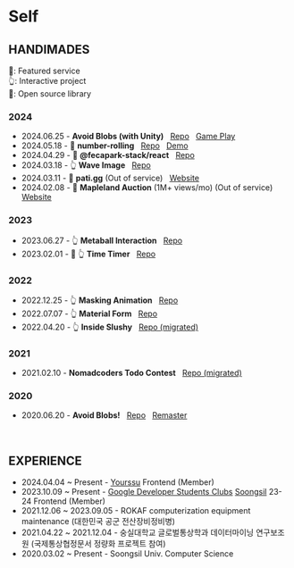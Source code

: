 # Self

## HANDIMADES

🌟: Featured service <br />
👆: Interactive project <br />
📕: Open source library

### 2024

- 2024.06.25 - **Avoid Blobs (with Unity)** &nbsp; [Repo](https://github.com/fecapark/avoid-blobs-wasm) &nbsp; [Game Play](https://avoid-blobs-wasm.vercel.app/)
- 2024.05.18 - 📕 **number-rolling** &nbsp; [Repo](https://github.com/fecapark/number-rolling) &nbsp; [Demo](https://number-rolling-web.vercel.app/)
- 2024.04.29 - 📕 **@fecapark-stack/react** &nbsp; [Repo](https://github.com/fecapark-stack/react)
- 2024.03.18 - 👆 **Wave Image** &nbsp; [Repo](https://github.com/fecapark/wave-image)
- 2024.03.11 - 🌟 **pati.gg** (Out of service) &nbsp; [Website](https://pati.gg/)
- 2024.02.08 - 🌟 **Mapleland Auction** (1M+ views/mo) (Out of service) &nbsp; [Website](https://www.mlauction.net/)

### 2023

- 2023.06.27 - 👆 **Metaball Interaction** &nbsp; [Repo](https://github.com/fecapark/metaball-interaction)
- 2023.02.01 - 🌟 👆 **Time Timer** &nbsp; [Repo](https://github.com/fecapark/time-timer)

### 2022

- 2022.12.25 - 👆 **Masking Animation** &nbsp; [Repo](https://github.com/fecapark/masking-animation)
- 2022.07.07 - 👆 **Material Form** &nbsp; [Repo](https://github.com/fecapark/material-form)
- 2022.04.20 - 👆 **Inside Slushy** &nbsp; [Repo (migrated)](https://github.com/fecapark/inside-slushy)

### 2021

- 2021.02.10 - **Nomadcoders Todo Contest** &nbsp; [Repo (migrated)](https://github.com/fecapark/nomad-todo-contest)

### 2020

- 2020.06.20 - **Avoid Blobs!** &nbsp; [Repo](https://github.com/pshtony1/avoid-blobs) &nbsp; [Remaster](https://github.com/pshtony1/test-game)


<br />

## EXPERIENCE

- 2024.04.04 ~ Present - [Yourssu](https://github.com/yourssu) Frontend (Member)
- 2023.10.09 ~ Present - [Google Developer Students Clubs](https://sites.google.com/view/gdeveloperskorea/gdsc) [Soongsil](https://gdscsoongsil.pages.dev/) 23-24 Frontend (Member)
- 2021.12.06 ~ 2023.09.05 - ROKAF computerization equipment maintenance (대한민국 공군 전산장비정비병)
- 2021.04.22 ~ 2021.12.04 - 숭실대학교 글로벌통상학과 데이터마이닝 연구보조원 (국제통상협정문서 정량화 프로젝트 참여)
- 2020.03.02 ~ Present - Soongsil Univ. Computer Science
